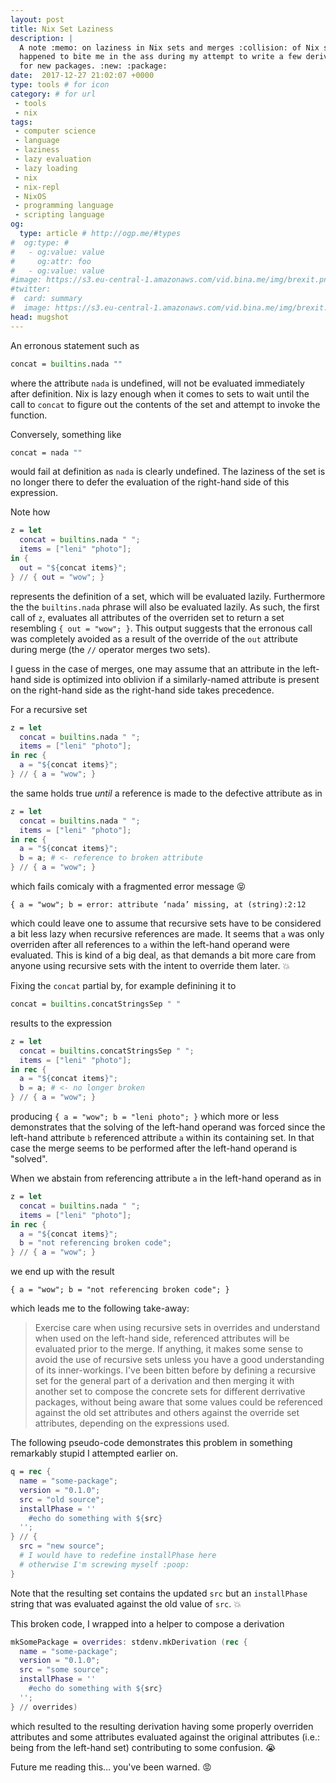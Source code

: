 ```yaml
---
layout: post
title: Nix Set Laziness
description: |
  A note :memo: on laziness in Nix sets and merges :collision: of Nix sets which
  happened to bite me in the ass during my attempt to write a few derivations
  for new packages. :new: :package:
date:  2017-12-27 21:02:07 +0000
type: tools # for icon
category: # for url
 - tools
 - nix
tags:
 - computer science
 - language
 - laziness
 - lazy evaluation
 - lazy loading
 - nix
 - nix-repl
 - NixOS
 - programming language
 - scripting language
og:
  type: article # http://ogp.me/#types
#  og:type: #
#   - og:value: value
#     og:attr: foo
#   - og:value: value
#image: https://s3.eu-central-1.amazonaws.com/vid.bina.me/img/brexit.png
#twitter:
#  card: summary
#  image: https://s3.eu-central-1.amazonaws.com/vid.bina.me/img/brexit.png
head: mugshot
---
```

An erronous statement such as

```nix
concat = builtins.nada ""
```

where the attribute `nada` is undefined, will not be evaluated immediately
after definition. Nix is lazy enough when it comes to sets to wait until the
call to `concat` to figure out the contents of the set and attempt to invoke
the function.

Conversely, something like

```nix
concat = nada ""
```

would fail at definition as `nada` is clearly undefined. The laziness of the
set is no longer there to defer the evaluation of the right-hand side of this
expression.

Note how

```nix
z = let
  concat = builtins.nada " ";
  items = ["leni" "photo"];
in {
  out = "${concat items}";
} // { out = "wow"; }
```

represents the definition of a set, which will be evaluated lazily. Furthermore
the the `builtins.nada` phrase will also be evaluated lazily. As such, the
first call of `z`, evaluates all attributes of the overriden set to return a set
resembling `{ out = "wow"; }`. This output suggests that the erronous call was
completely avoided as a result of the override of the `out` attribute during
merge (the `//` operator merges two sets).

I guess in the case of merges, one may assume that an attribute in the
left-hand side is optimized into oblivion if a similarly-named attribute is
present on the right-hand side as the right-hand side takes precedence.

For a recursive set

```nix
z = let
  concat = builtins.nada " ";
  items = ["leni" "photo"];
in rec {
  a = "${concat items}";
} // { a = "wow"; }
```

the same holds true *until* a reference is made to the defective attribute as in

```nix
z = let
  concat = builtins.nada " ";
  items = ["leni" "photo"];
in rec {
  a = "${concat items}";
  b = a; # <- reference to broken attribute
} // { a = "wow"; }
```

which fails comicaly with a fragmented error message :stuck_out_tongue_closed_eyes:

```
{ a = "wow"; b = error: attribute ‘nada’ missing, at (string):2:12
```

which could leave one to assume that recursive sets have to be considered
a bit less lazy when recursive references are made. It seems that `a` was
only overriden after all references to `a` within the left-hand operand were
evaluated. This is kind of a big deal, as that demands a bit more care from
anyone using recursive sets with the intent to override them later. :boom:

Fixing the `concat` partial by, for example definining it to

```nix
concat = builtins.concatStringsSep " "
```

results to the expression

```nix
z = let
  concat = builtins.concatStringsSep " ";
  items = ["leni" "photo"];
in rec {
  a = "${concat items}";
  b = a; # <- no longer broken
} // { a = "wow"; }
```

producing `{ a = "wow"; b = "leni photo"; }` which more or less demonstrates
that the solving of the left-hand operand was forced since the left-hand
attribute `b` referenced attribute `a` within its containing set. In that case
the merge seems to be performed after the left-hand operand is "solved".


When we abstain from referencing attribute `a` in the left-hand operand as in

```nix
z = let
  concat = builtins.nada " ";
  items = ["leni" "photo"];
in rec {
  a = "${concat items}";
  b = "not referencing broken code";
} // { a = "wow"; }
```

we end up with the result

```
{ a = "wow"; b = "not referencing broken code"; }
```

which leads me to the following take-away:

> Exercise care when using recursive sets in overrides and understand when used
on the left-hand side, referenced attributes will be evaluated prior to the merge.
If anything, it makes some sense to avoid the use of recursive sets unless you
have a good understanding of its inner-workings. I've been bitten before by
defining a recursive set for the general part of a derivation and then merging
it with another set to compose the concrete sets for different derrivative
packages, without being aware that some values could be referenced against the
old set attributes and others against the override set attributes, depending on
the expressions used.

The following pseudo-code demonstrates this problem in something remarkably stupid
I attempted earlier on.

```nix
q = rec {
  name = "some-package";
  version = "0.1.0";
  src = "old source";
  installPhase = ''
    #echo do something with ${src}
  '';
} // {
  src = "new source";
  # I would have to redefine installPhase here
  # otherwise I'm screwing myself :poop:
}
```

Note that the resulting set contains the updated `src` but an `installPhase`
string that was evaluated against the old value of `src`. :boom:

This broken code, I wrapped into a helper to compose a derivation

```nix
mkSomePackage = overrides: stdenv.mkDerivation (rec {
  name = "some-package";
  version = "0.1.0";
  src = "some source";
  installPhase = ''
    #echo do something with ${src}
  '';
} // overrides)
```

which resulted to the resulting derivation having some properly overriden
attributes and some attributes evaluated against the original attributes
(i.e.: being from the left-hand set) contributing to some confusion. :sob:

Future me reading this... you've been warned. :rage:
